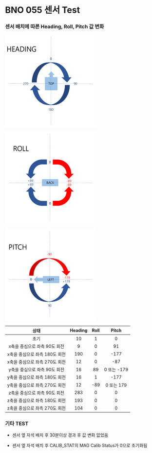 # BNO 055 센서 Test

### 센서 배치에 따른 Heading, Roll, Pitch 값 변화


![heading](./heading_2.png)

 ![roll](./roll_2.png)

 ![pitch](./pitch_2.png)

 



| 상태                   | Heading | Roll | Pitch |
| :--------------------: | :-----: | :--: | :---: |
| 초기               | 10      | 1    | 0     |
|x축을 중심으로 좌측 90도 회전|9|0|91|
|x축을 중심으로 좌측 180도 회전|190|0|-177|
|x축을 중심으로 좌측 270도 회전|12|0|-87 |
|y축을 중심으로 좌측 90도 회전|16|89|0 또는 -179|
|y축을 중심으로 좌측 180도 회전|16|1|-177|
|y축을 중심으로 좌측 270도 회전|12|-89|0 또는 179|
|z축을 중심으로 좌측 90도 회전|283|0|0|
|z축을 중심으로 좌측 180도 회전|193|0|0 |
|z축을 중심으로 좌측 270도 회전|104|0|0|



### 기타 TEST

- 센서 옆 자석 배치 후 30분이상 경과 후 값 변화 없었음

- 센서 옆 자석 배치 후 CALIB_STAT의 MAG Calib Status가 0으로 초기화됨

